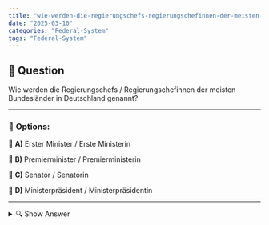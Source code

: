 ```yaml
---
title: "wie-werden-die-regierungschefs-regierungschefinnen-der-meisten-bundeslander-in-deutschland-genannt"
date: "2025-03-10"
categories: "Federal-System"
tags: "Federal-System"
---
```


## 📌 **Question**

Wie werden die Regierungschefs / Regierungschefinnen der meisten Bundesländer in Deutschland genannt?



---

### 📝 **Options:**

🔘 **A)** Erster Minister / Erste Ministerin

🔘 **B)** Premierminister / Premierministerin

🔘 **C)** Senator / Senatorin

🔘 **D)** Ministerpräsident / Ministerpräsidentin

---

<details>
  <summary>🔍 Show Answer</summary>

  <p>
💡  <b>Correct Answer:</b>  d
  </p>
  <p>
    📖<b>Explanation:</b>
    In Deutschland besteht das politische System aus 16 Bundesländern, von denen jedes von einem Regierungschef oder einer Regierungschefin geleitet wird. Diese Führungskräfte haben spezifische Titel, die je nach Tradition und Verfassung des jeweiligen Bundeslandes variieren können. Die korrekte Bezeichnung dieser Positionen ist wesentlich für das Verständnis der föderalen Struktur und der politischen Abläufe in Deutschland. Oft werden diese Titel ähnlich den nationalen Ministerien verwendet, können jedoch je nach Bundesland unterschiedliche Bezeichnungen tragen.
  </p>
</details>
